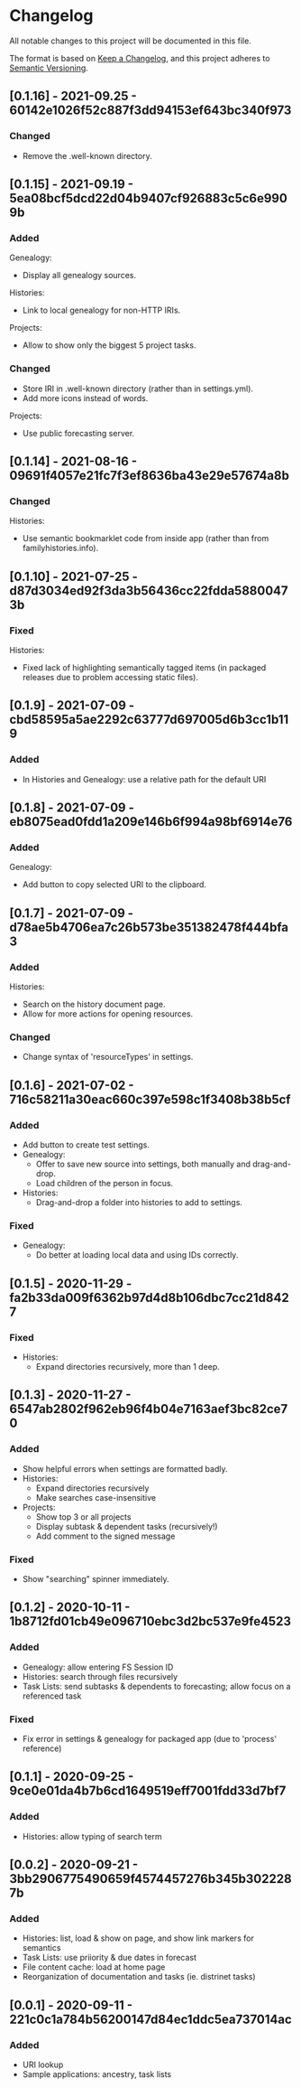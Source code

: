 
# Changelog

All notable changes to this project will be documented in this file.

The format is based on [Keep a Changelog](https://keepachangelog.com/en/1.0.0/),
and this project adheres to [Semantic Versioning](https://semver.org/spec/v2.0.0.html).



## [0.1.16] - 2021-09.25 - 60142e1026f52c887f3dd94153ef643bc340f973

### Changed

- Remove the .well-known directory.



## [0.1.15] - 2021-09.19 - 5ea08bcf5dcd22d04b9407cf926883c5c6e9909b

### Added

Genealogy:
- Display all genealogy sources.

Histories:
- Link to local genealogy for non-HTTP IRIs.

Projects:
- Allow to show only the biggest 5 project tasks.

### Changed

- Store IRI in .well-known directory (rather than in settings.yml).
- Add more icons instead of words.

Projects:
- Use public forecasting server.



## [0.1.14] - 2021-08-16 - 09691f4057e21fc7f3ef8636ba43e29e57674a8b

### Changed

Histories:
- Use semantic bookmarklet code from inside app (rather than from familyhistories.info).



## [0.1.10] - 2021-07-25 - d87d3034ed92f3da3b56436cc22fdda58800473b

### Fixed

Histories:
- Fixed lack of highlighting semantically tagged items (in packaged releases due to problem accessing static files).



## [0.1.9] - 2021-07-09 - cbd58595a5ae2292c63777d697005d6b3cc1b119

### Added

- In Histories and Genealogy: use a relative path for the default URI



## [0.1.8] - 2021-07-09 - eb8075ead0fdd1a209e146b6f994a98bf6914e76

### Added

Genealogy:
- Add button to copy selected URI to the clipboard.



## [0.1.7] - 2021-07-09 - d78ae5b4706ea7c26b573be351382478f444bfa3

### Added

Histories:
- Search on the history document page.
- Allow for more actions for opening resources.

### Changed

- Change syntax of 'resourceTypes' in settings.



## [0.1.6] - 2021-07-02 - 716c58211a30eac660c397e598c1f3408b38b5cf

### Added

- Add button to create test settings.
- Genealogy:
  - Offer to save new source into settings, both manually and drag-and-drop.
  - Load children of the person in focus.
- Histories:
  - Drag-and-drop a folder into histories to add to settings.

### Fixed

- Genealogy:
  - Do better at loading local data and using IDs correctly.



## [0.1.5] - 2020-11-29 - fa2b33da009f6362b97d4d8b106dbc7cc21d8427

### Fixed

- Histories:
  - Expand directories recursively, more than 1 deep.



## [0.1.3] - 2020-11-27 - 6547ab2802f962eb96f4b04e7163aef3bc82ce70

### Added

- Show helpful errors when settings are formatted badly.
- Histories:
  - Expand directories recursively
  - Make searches case-insensitive
- Projects:
  - Show top 3 or all projects
  - Display subtask & dependent tasks (recursively!)
  - Add comment to the signed message

### Fixed

- Show "searching" spinner immediately.



## [0.1.2] - 2020-10-11 - 1b8712fd01cb49e096710ebc3d2bc537e9fe4523

### Added

- Genealogy: allow entering FS Session ID
- Histories: search through files recursively
- Task Lists: send subtasks & dependents to forecasting; allow focus on a referenced task

### Fixed

- Fix error in settings & genealogy for packaged app (due to 'process' reference)



## [0.1.1] - 2020-09-25 - 9ce0e01da4b7b6cd1649519eff7001fdd33d7bf7

### Added

- Histories: allow typing of search term



## [0.0.2] - 2020-09-21 - 3bb2906775490659f4574457276b345b3022287b

### Added

- Histories: list, load & show on page, and show link markers for semantics
- Task Lists: use priiority & due dates in forecast
- File content cache: load at home page
- Reorganization of documentation and tasks (ie. distrinet tasks)



## [0.0.1] - 2020-09-11 - 221c0c1a784b56200147d84ec1ddc5ea737014ac

### Added

- URI lookup
- Sample applications: ancestry, task lists
